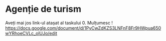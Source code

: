 # Agenție de turism
Aveți mai jos link-ul atașat al taskului 0. Mulțumesc !
https://docs.google.com/document/d/1PyCwZdKZS3LNFnF8Fr9HWpua650wYRhoeCVLc_olUJo/edit
